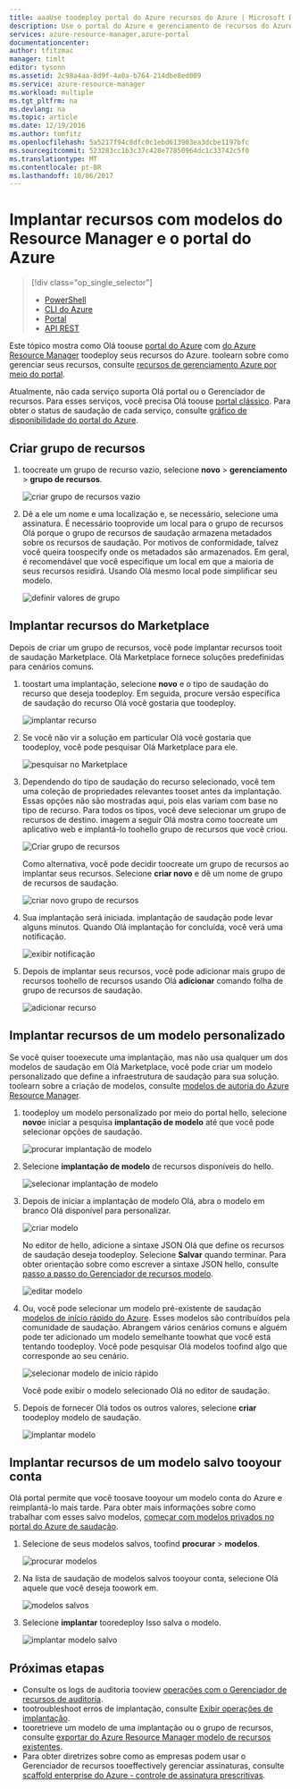 ```yaml
---
title: aaaUse toodeploy portal do Azure recursos do Azure | Microsoft Docs
description: Use o portal do Azure e gerenciamento de recursos do Azure toodeploy seus recursos.
services: azure-resource-manager,azure-portal
documentationcenter: 
author: tfitzmac
manager: timlt
editor: tysonn
ms.assetid: 2c98a4aa-8d9f-4a0a-b764-214dbe8ed009
ms.service: azure-resource-manager
ms.workload: multiple
ms.tgt_pltfrm: na
ms.devlang: na
ms.topic: article
ms.date: 12/19/2016
ms.author: tomfitz
ms.openlocfilehash: 5a5217f94c8dfc0c1ebd613903ea3dcbe1197bfc
ms.sourcegitcommit: 523283cc1b3c37c428e77850964dc1c33742c5f0
ms.translationtype: MT
ms.contentlocale: pt-BR
ms.lasthandoff: 10/06/2017
---
```

# <a name="deploy-resources-with-resource-manager-templates-and-azure-portal"></a>Implantar recursos com modelos do Resource Manager e o portal do Azure
> [!div class="op_single_selector"]
> * [PowerShell](resource-group-template-deploy.md)
> * [CLI do Azure](resource-group-template-deploy-cli.md)
> * [Portal](resource-group-template-deploy-portal.md)
> * [API REST](resource-group-template-deploy-rest.md)
> 
> 

Este tópico mostra como Olá toouse [portal do Azure](https://portal.azure.com) com [do Azure Resource Manager](resource-group-overview.md) toodeploy seus recursos do Azure. toolearn sobre como gerenciar seus recursos, consulte [recursos de gerenciamento Azure por meio do portal](resource-group-portal.md).

Atualmente, não cada serviço suporta Olá portal ou o Gerenciador de recursos. Para esses serviços, você precisa Olá toouse [portal clássico](https://manage.windowsazure.com). Para obter o status de saudação de cada serviço, consulte [gráfico de disponibilidade do portal do Azure](https://azure.microsoft.com/features/azure-portal/availability/).

## <a name="create-resource-group"></a>Criar grupo de recursos
1. toocreate um grupo de recurso vazio, selecione **novo** > **gerenciamento** > **grupo de recursos**.
   
    ![criar grupo de recursos vazio](./media/resource-group-template-deploy-portal/create-empty-group.png)
2. Dê a ele um nome e uma localização e, se necessário, selecione uma assinatura. É necessário tooprovide um local para o grupo de recursos Olá porque o grupo de recursos de saudação armazena metadados sobre os recursos de saudação. Por motivos de conformidade, talvez você queira toospecify onde os metadados são armazenados. Em geral, é recomendável que você especifique um local em que a maioria de seus recursos residirá. Usando Olá mesmo local pode simplificar seu modelo.
   
    ![definir valores de grupo](./media/resource-group-template-deploy-portal/set-group-properties.png)

## <a name="deploy-resources-from-marketplace"></a>Implantar recursos do Marketplace
Depois de criar um grupo de recursos, você pode implantar recursos tooit de saudação Marketplace. Olá Marketplace fornece soluções predefinidas para cenários comuns.

1. toostart uma implantação, selecione **novo** e o tipo de saudação do recurso que deseja toodeploy. Em seguida, procure versão específica de saudação do recurso Olá você gostaria que toodeploy.
   
    ![implantar recurso](./media/resource-group-template-deploy-portal/deploy-resource.png)
2. Se você não vir a solução em particular Olá você gostaria que toodeploy, você pode pesquisar Olá Marketplace para ele.
   
    ![pesquisar no Marketplace](./media/resource-group-template-deploy-portal/search-resource.png)
3. Dependendo do tipo de saudação do recurso selecionado, você tem uma coleção de propriedades relevantes tooset antes da implantação. Essas opções não são mostradas aqui, pois elas variam com base no tipo de recurso. Para todos os tipos, você deve selecionar um grupo de recursos de destino. imagem a seguir Olá mostra como toocreate um aplicativo web e implantá-lo toohello grupo de recursos que você criou.
   
    ![Criar grupo de recursos](./media/resource-group-template-deploy-portal/select-existing-group.png)
   
    Como alternativa, você pode decidir toocreate um grupo de recursos ao implantar seus recursos. Selecione **criar novo** e dê um nome de grupo de recursos de saudação.
   
    ![criar novo grupo de recursos](./media/resource-group-template-deploy-portal/select-new-group.png)
4. Sua implantação será iniciada. implantação de saudação pode levar alguns minutos. Quando Olá implantação for concluída, você verá uma notificação.
   
    ![exibir notificação](./media/resource-group-template-deploy-portal/view-notification.png)
5. Depois de implantar seus recursos, você pode adicionar mais grupo de recursos toohello de recursos usando Olá **adicionar** comando folha de grupo de recursos de saudação.
   
    ![adicionar recurso](./media/resource-group-template-deploy-portal/add-resource.png)

## <a name="deploy-resources-from-custom-template"></a>Implantar recursos de um modelo personalizado
Se você quiser tooexecute uma implantação, mas não usa qualquer um dos modelos de saudação em Olá Marketplace, você pode criar um modelo personalizado que define a infraestrutura de saudação para sua solução. toolearn sobre a criação de modelos, consulte [modelos de autoria do Azure Resource Manager](resource-group-authoring-templates.md).

1. toodeploy um modelo personalizado por meio do portal hello, selecione **novo**e iniciar a pesquisa **implantação de modelo** até que você pode selecionar opções de saudação.
   
    ![procurar implantação de modelo](./media/resource-group-template-deploy-portal/search-template.png)
2. Selecione **implantação de modelo** de recursos disponíveis do hello.
   
    ![selecionar implantação de modelo](./media/resource-group-template-deploy-portal/select-template.png)
3. Depois de iniciar a implantação de modelo Olá, abra o modelo em branco Olá disponível para personalizar.
   
    ![criar modelo](./media/resource-group-template-deploy-portal/show-custom-template.png)
   
    No editor de hello, adicione a sintaxe JSON Olá que define os recursos de saudação deseja toodeploy. Selecione **Salvar** quando terminar. Para obter orientação sobre como escrever a sintaxe JSON hello, consulte [passo a passo do Gerenciador de recursos modelo](resource-manager-template-walkthrough.md).
   
    ![editar modelo](./media/resource-group-template-deploy-portal/edit-template.png)
4. Ou, você pode selecionar um modelo pré-existente de saudação [modelos de início rápido do Azure](https://azure.microsoft.com/documentation/templates/). Esses modelos são contribuídos pela comunidade de saudação. Abrangem vários cenários comuns e alguém pode ter adicionado um modelo semelhante toowhat que você está tentando toodeploy. Você pode pesquisar Olá modelos toofind algo que corresponde ao seu cenário.
   
    ![selecionar modelo de início rápido](./media/resource-group-template-deploy-portal/select-quickstart-template.png)
   
    Você pode exibir o modelo selecionado Olá no editor de saudação.
5. Depois de fornecer Olá todos os outros valores, selecione **criar** toodeploy modelo de saudação. 
   
    ![implantar modelo](./media/resource-group-template-deploy-portal/create-custom-deploy.png)

## <a name="deploy-resources-from-a-template-saved-tooyour-account"></a>Implantar recursos de um modelo salvo tooyour conta
Olá portal permite que você toosave tooyour um modelo conta do Azure e reimplantá-lo mais tarde. Para obter mais informações sobre como trabalhar com esses salvo modelos, [começar com modelos privados no portal do Azure de saudação](../marketplace-consumer/mytemplates-getstarted.md).

1. Selecione de seus modelos salvos, toofind **procurar** > **modelos**.
   
    ![procurar modelos](./media/resource-group-template-deploy-portal/browse-templates.png)
2. Na lista de saudação de modelos salvos tooyour conta, selecione Olá aquele que você deseja toowork em.
   
    ![modelos salvos](./media/resource-group-template-deploy-portal/saved-templates.png)
3. Selecione **implantar** tooredeploy Isso salva o modelo.
   
    ![implantar modelo salvo](./media/resource-group-template-deploy-portal/deploy-saved-template.png)

## <a name="next-steps"></a>Próximas etapas
* Consulte os logs de auditoria tooview [operações com o Gerenciador de recursos de auditoria](resource-group-audit.md).
* tootroubleshoot erros de implantação, consulte [Exibir operações de implantação](resource-manager-deployment-operations.md).
* tooretrieve um modelo de uma implantação ou o grupo de recursos, consulte [exportar do Azure Resource Manager modelo de recursos existentes](resource-manager-export-template.md).
* Para obter diretrizes sobre como as empresas podem usar o Gerenciador de recursos tooeffectively gerenciar assinaturas, consulte [scaffold enterprise do Azure - controle de assinatura prescritivas](resource-manager-subscription-governance.md).

